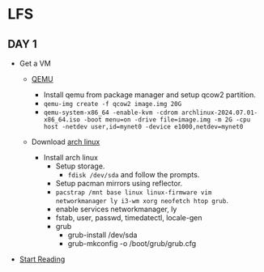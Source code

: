 # LFS 
## DAY 1 
- Get a VM
    - [QEMU](https://www.qemu.org/)
        - Install qemu from package manager and setup qcow2 partition.
        - `qemu-img create -f qcow2 image.img 20G`
        - `qemu-system-x86_64 -enable-kvm -cdrom archlinux-2024.07.01-x86_64.iso -boot menu=on -drive file=image.img -m 2G -cpu host -netdev user,id=mynet0 -device e1000,netdev=mynet0`

    - Download [arch linux](https://archlinux.org/download/)
        - Install arch linux
            - Setup storage.
                - `fdisk /dev/sda` and follow the prompts.
            - Setup pacman mirrors using reflector.
            - ` pacstrap /mnt base linux linux-firmware vim networkmanager ly i3-wm xorg neofetch htop grub `.
            - enable services networkmanager, ly 
            - fstab, user, passwd, timedatectl, locale-gen
            - grub
                - grub-install /dev/sda
                - grub-mkconfig -o /boot/grub/grub.cfg

- [Start Reading](https://www.linuxfromscratch.org/lfs/view/stable/prologue/foreword.html)
